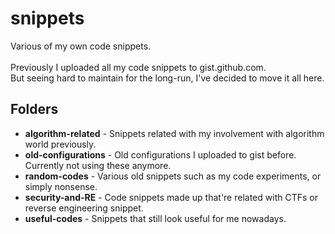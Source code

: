 # snippets
Various of my own code snippets. <br> <br>
Previously I uploaded all my code snippets to gist.github.com.<br>
But seeing hard to maintain for the long-run, I've decided to move it all here.

Folders
------
* **algorithm-related** - Snippets related with my involvement with algorithm world previously.
* **old-configurations** - Old configurations I uploaded to gist before. Currently not using these anymore.
* **random-codes** - Various old snippets such as my code experiments, or simply nonsense.
* **security-and-RE** - Code snippets made up that're related with CTFs or reverse engineering snippet.
* **useful-codes** - Snippets that still look useful for me nowadays. 